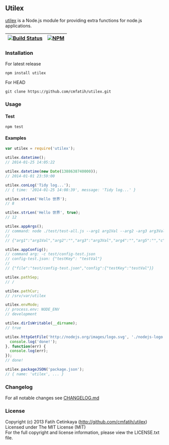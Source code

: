 ## Utilex

[utilex](http://github.com/cmfatih/utilex) is a Node.js module for 
providing extra functions for node.js applications.  

[![Build Status][travis-image]][travis-url] | [![NPM][npm-image]][npm-url]
---------- | ----------

### Installation

For latest release
```
npm install utilex
```

For HEAD
```
git clone https://github.com/cmfatih/utilex.git
```

### Usage

#### Test
```
npm test
```

#### Examples

```javascript
var utilex = require('utilex');

utilex.datetime();
// 2014-01-25 14:05:22

utilex.datetime(new Date(1388638740000));
// 2014-01-01 23:59:00

utilex.conLog('Tidy log...');
// { time: '2014-01-25 14:08:39', message: 'Tidy log...' }

utilex.strLen('Hello 世界');
// 8

utilex.strLen('Hello 世界', true);
// 12

utilex.appArgs();
// command: node ./test/test-all.js --arg1 arg1Val --arg2 -arg3 arg3Val arg4 arg5 -c test/config-test.json
//
// {"arg1":"arg1Val","arg2":"","arg3":"arg3Val","arg4":"","arg5":"","c":"test/config-test.json"}

utilex.appConfig();
// command arg: -c test/config-test.json
// config-test.json: {"testKey": "testVal"}
//
// {"file":"test/config-test.json","config":{"testKey":"testVal"}}

utilex.pathSep;
// /

utilex.pathCur;
// /srv/var/utilex

utilex.envMode;
// process.env: NODE_ENV
// development

utilex.dirIsWritable(__dirname);
// true

utilex.httpGetFile('http://nodejs.org/images/logo.svg', './nodejs-logo.svg').then(function() {
  console.log('done!');
}, function(err) {
  console.log(err);
});
// done!

utilex.packageJSON('package.json');
// { name: 'utilex', ... }
```

### Changelog

For all notable changes see [CHANGELOG.md](https://github.com/cmfatih/utilex/blob/master/CHANGELOG.md)

### License

Copyright (c) 2013 Fatih Cetinkaya (http://github.com/cmfatih/utilex)  
Licensed under The MIT License (MIT)  
For the full copyright and license information, please view the LICENSE.txt file.

[npm-url]: http://npmjs.org/package/utilex
[npm-image]: https://badge.fury.io/js/utilex.png

[travis-url]: https://travis-ci.org/cmfatih/utilex
[travis-image]: https://travis-ci.org/cmfatih/utilex.svg?branch=master